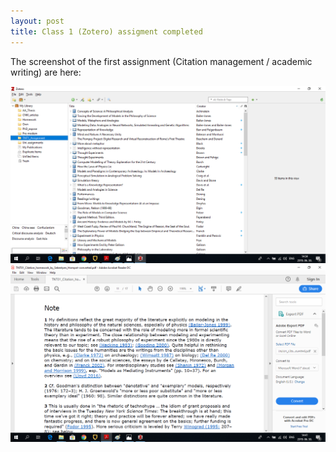 ```yaml
---
layout: post
title: Class 1 (Zotero) assigment completed
---
```


The screenshot of the first assignment (Citation management / academic writing) are here:  

![](/img/zotero-word.png)  
![](/img/zotero-pdf.png)  

